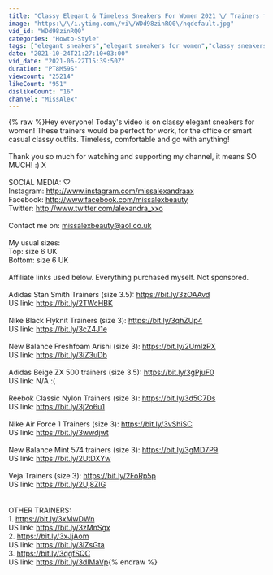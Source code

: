 ```yaml
---
title: "Classy Elegant & Timeless Sneakers For Women 2021 \/ Trainers for work, smart casual"
image: "https:\/\/i.ytimg.com\/vi\/WDd98zinRQ0\/hqdefault.jpg"
vid_id: "WDd98zinRQ0"
categories: "Howto-Style"
tags: ["elegant sneakers","elegant sneakers for women","classy sneakers"]
date: "2021-10-24T21:27:10+03:00"
vid_date: "2021-06-22T15:39:50Z"
duration: "PT8M59S"
viewcount: "25214"
likeCount: "951"
dislikeCount: "16"
channel: "MissAlex"
---
```

{% raw %}Hey everyone! Today's video is on classy elegant sneakers for women! These trainers would be perfect for work, for the office or smart casual classy outfits. Timeless, comfortable and go with anything! <br /><br />Thank you so much for watching and supporting my channel, it means SO MUCH! :) X<br /><br />SOCIAL MEDIA: ♡<br />Instagram: <a rel="nofollow" target="blank" href="http://www.instagram.com/missalexandraax">http://www.instagram.com/missalexandraax</a><br />Facebook: <a rel="nofollow" target="blank" href="http://www.facebook.com/missalexbeauty">http://www.facebook.com/missalexbeauty</a><br />Twitter: <a rel="nofollow" target="blank" href="http://www.twitter.com/alexandra_xxo​​​​">http://www.twitter.com/alexandra_xxo​​​​</a><br /><br />Contact me on: missalexbeauty@aol.co.uk<br /><br />My usual sizes:<br />Top: size 6 UK<br />Bottom: size 6 UK<br /><br />Affiliate links used below. Everything purchased myself. Not sponsored.<br /><br />Adidas Stan Smith Trainers (size 3.5): <a rel="nofollow" target="blank" href="https://bit.ly/3zOAAvd">https://bit.ly/3zOAAvd</a><br />US link: <a rel="nofollow" target="blank" href="https://bit.ly/2TWcHBK">https://bit.ly/2TWcHBK</a><br /><br />Nike Black Flyknit Trainers (size 3): <a rel="nofollow" target="blank" href="https://bit.ly/3qhZUp4">https://bit.ly/3qhZUp4</a><br />US link: <a rel="nofollow" target="blank" href="https://bit.ly/3cZ4J1e">https://bit.ly/3cZ4J1e</a><br /><br />New Balance Freshfoam Arishi (size 3): <a rel="nofollow" target="blank" href="https://bit.ly/2UmIzPX">https://bit.ly/2UmIzPX</a><br />US link: <a rel="nofollow" target="blank" href="https://bit.ly/3iZ3uDb">https://bit.ly/3iZ3uDb</a><br /><br />Adidas Beige ZX 500 trainers (size 3.5): <a rel="nofollow" target="blank" href="https://bit.ly/3gPjuF0">https://bit.ly/3gPjuF0</a><br />US link: N/A :(<br /><br />Reebok Classic Nylon Trainers (size 3): <a rel="nofollow" target="blank" href="https://bit.ly/3d5C7Ds">https://bit.ly/3d5C7Ds</a><br />US link: <a rel="nofollow" target="blank" href="https://bit.ly/3j2o6u1">https://bit.ly/3j2o6u1</a><br /><br />Nike Air Force 1 Trainers (size 3): <a rel="nofollow" target="blank" href="https://bit.ly/3vShiSC">https://bit.ly/3vShiSC</a><br />US link: <a rel="nofollow" target="blank" href="https://bit.ly/3wwdjwt">https://bit.ly/3wwdjwt</a><br /><br />New Balance Mint 574 trainers (size 3): <a rel="nofollow" target="blank" href="https://bit.ly/3gMD7P9">https://bit.ly/3gMD7P9</a><br />US link: <a rel="nofollow" target="blank" href="https://bit.ly/2UtDXYw">https://bit.ly/2UtDXYw</a><br /><br />Veja Trainers (size 3): <a rel="nofollow" target="blank" href="https://bit.ly/2FoRp5p">https://bit.ly/2FoRp5p</a><br />US link: <a rel="nofollow" target="blank" href="https://bit.ly/2Uj8ZlG">https://bit.ly/2Uj8ZlG</a><br /><br /><br />OTHER TRAINERS:<br />1. <a rel="nofollow" target="blank" href="https://bit.ly/3xMwDWn">https://bit.ly/3xMwDWn</a><br />US link: <a rel="nofollow" target="blank" href="https://bit.ly/3zMnSgx">https://bit.ly/3zMnSgx</a><br />2. <a rel="nofollow" target="blank" href="https://bit.ly/3xJjAom">https://bit.ly/3xJjAom</a><br />US link: <a rel="nofollow" target="blank" href="https://bit.ly/3iZsGta">https://bit.ly/3iZsGta</a><br />3. <a rel="nofollow" target="blank" href="https://bit.ly/3qgfSQC">https://bit.ly/3qgfSQC</a><br />US link: <a rel="nofollow" target="blank" href="https://bit.ly/3dlMaVp">https://bit.ly/3dlMaVp</a>{% endraw %}
